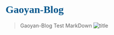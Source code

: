# <font face="微软雅黑" color="04588E">Gaoyan-Blog</font>
> Gaoyan-Blog Test MarkDown
![title](https://i.imgur.com/hDDNwSO.png)
